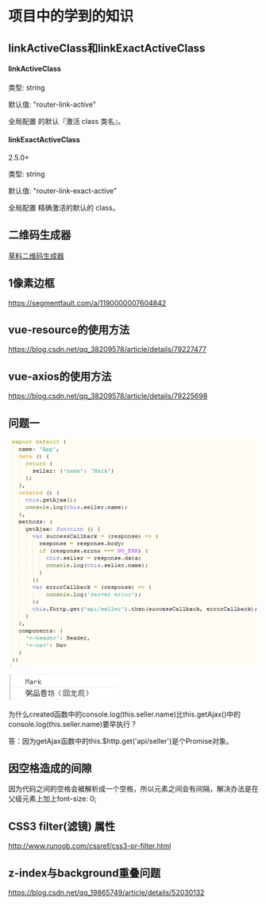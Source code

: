 # 项目中的学到的知识

## linkActiveClass和linkExactActiveClass

#### linkActiveClass

类型: string

默认值: "router-link-active"

全局配置 <router-link> 的默认『激活 class 类名』。

#### linkExactActiveClass

2.5.0+

类型: string

默认值: "router-link-exact-active"

全局配置 <router-link> 精确激活的默认的 class。

## 二维码生成器

[草料二维码生成器](https://cli.im/)

## 1像素边框

https://segmentfault.com/a/1190000007604842

## vue-resource的使用方法

https://blog.csdn.net/qq_38209578/article/details/79227477

## vue-axios的使用方法

https://blog.csdn.net/qq_38209578/article/details/79225698

## 问题一

![](https://raw.githubusercontent.com/AzkabanV/IMG-repository/master/img_11.png)

![](https://raw.githubusercontent.com/AzkabanV/IMG-repository/master/img_12.png)

为什么created函数中的console.log(this.seller.name)比this.getAjax()中的console.log(this.seller.name)要早执行？

答：因为getAjax函数中的this.$http.get('api/seller')是个Promise对象。

## 因空格造成的间隙

因为代码之间的空格会被解析成一个空格，所以元素之间会有间隔，解决办法是在父级元素上加上font-size: 0;

## CSS3 filter(滤镜) 属性

http://www.runoob.com/cssref/css3-pr-filter.html

## z-index与background重叠问题

https://blog.csdn.net/qq_19865749/article/details/52030132
